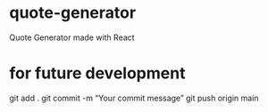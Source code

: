 # quote-generator
Quote Generator made with React

# for future development
git add .
git commit -m “Your commit message”
git push origin main